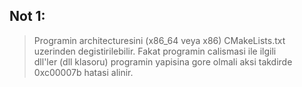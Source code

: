 ## Not 1:
> Programin architecturesini (x86_64 veya x86) CMakeLists.txt  
  uzerinden degistirilebilir. Fakat programin calismasi ile ilgili  
  dll'ler (dll klasoru) programin yapisina gore olmali aksi takdirde  
  0xc00007b hatasi alinir.
